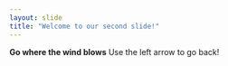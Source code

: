 ```yaml
---
layout: slide
title: "Welcome to our second slide!"
---
```

**Go where the wind blows**
Use the left arrow to go back!
